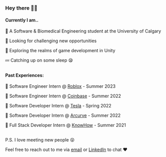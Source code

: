 ### Hey there 👋😄

#### **Currently I am..**
💯 A Software & Biomedical Engineering student at the University of Calgary

🚀 Looking for challenging new opportunities

🌄 Exploring the realms of game development in Unity

💤 Catching up on some sleep 😪
##
#### **Past Experiences:**
🏢 Software Engineer Intern @ [Roblox](https://www.roblox.com/) - Summer 2023

🏢 Software Engineer Intern @ [Coinbase](https://www.coinbase.com/dashboard) - Summer 2022

🏢 Software Developer Intern @ [Tesla](https://www.tesla.com/) - Spring 2022

🏢 Software Developer Intern @ [Arcurve](https://www.arcurve.com/) - Summer 2022

🏢 Full Stack Developer Intern @ [KnowHow](https://tryknowhow.com/) - Summer 2021

## 
P.S. I love meeting new people 😝 

Feel free to reach out to me via [email](mailto:lukesonfm@gmail.com) or [LinkedIn](https://www.linkedin.com/in/luke-son/) to chat ❤️
